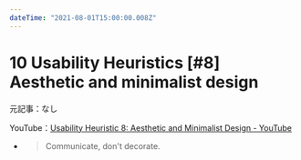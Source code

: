 ```yaml
---
dateTime: "2021-08-01T15:00:00.008Z"
---
```


# 10 Usability Heuristics [#8] Aesthetic and minimalist design

元記事：なし

YouTube：[Usability Heuristic 8: Aesthetic and Minimalist Design - YouTube](https://www.youtube.com/watch?v=ZgbRmeWDgd0)

- > Communicate, don't decorate.
